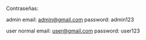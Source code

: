 Contraseñas:

admin
email: admin@gmail.com
password: admin123

user normal
email: user@gmail.com
password: user123
